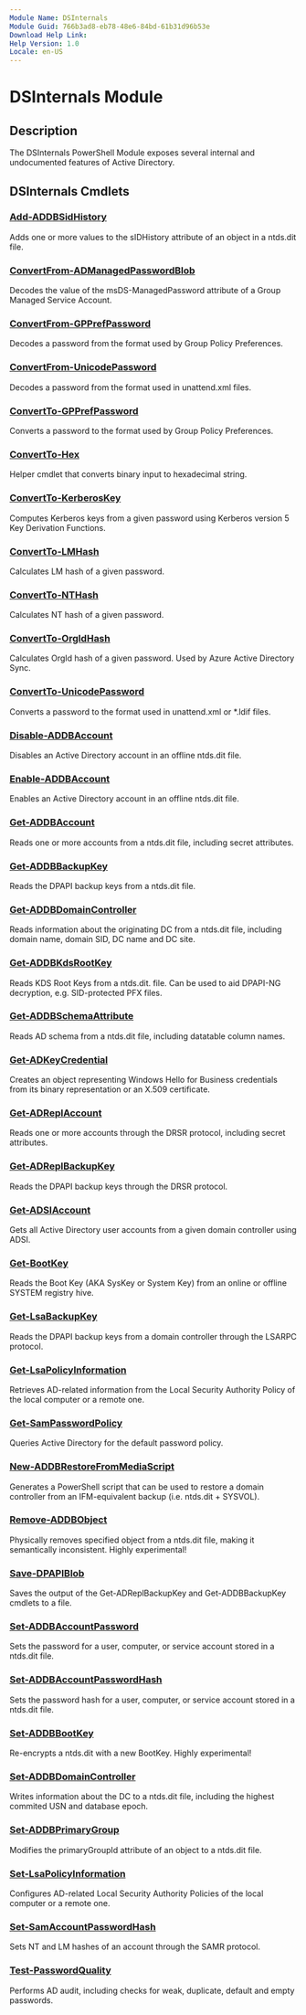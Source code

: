 ```yaml
---
Module Name: DSInternals
Module Guid: 766b3ad8-eb78-48e6-84bd-61b31d96b53e
Download Help Link: 
Help Version: 1.0
Locale: en-US
---
```


# DSInternals Module
## Description
The DSInternals PowerShell Module exposes several internal and undocumented features of Active Directory.

## DSInternals Cmdlets
### [Add-ADDBSidHistory](Add-ADDBSidHistory.md)
Adds one or more values to the sIDHistory attribute of an object in a ntds.dit file.

### [ConvertFrom-ADManagedPasswordBlob](ConvertFrom-ADManagedPasswordBlob.md)
Decodes the value of the msDS-ManagedPassword attribute of a Group Managed Service Account.

### [ConvertFrom-GPPrefPassword](ConvertFrom-GPPrefPassword.md)
Decodes a password from the format used by Group Policy Preferences.

### [ConvertFrom-UnicodePassword](ConvertFrom-UnicodePassword.md)
Decodes a password from the format used in unattend.xml files.

### [ConvertTo-GPPrefPassword](ConvertTo-GPPrefPassword.md)
Converts a password to the format used by Group Policy Preferences.

### [ConvertTo-Hex](ConvertTo-Hex.md)
Helper cmdlet that converts binary input to hexadecimal string.

### [ConvertTo-KerberosKey](ConvertTo-KerberosKey.md)
Computes Kerberos keys from a given password using Kerberos version 5 Key Derivation Functions.

### [ConvertTo-LMHash](ConvertTo-LMHash.md)
Calculates LM hash of a given password.

### [ConvertTo-NTHash](ConvertTo-NTHash.md)
Calculates NT hash of a given password.

### [ConvertTo-OrgIdHash](ConvertTo-OrgIdHash.md)
Calculates OrgId hash of a given password. Used by Azure Active Directory Sync.

### [ConvertTo-UnicodePassword](ConvertTo-UnicodePassword.md)
Converts a password to the format used in unattend.xml or *.ldif files.

### [Disable-ADDBAccount](Disable-ADDBAccount.md)
Disables an Active Directory account in an offline ntds.dit file.

### [Enable-ADDBAccount](Enable-ADDBAccount.md)
Enables an Active Directory account in an offline ntds.dit file.

### [Get-ADDBAccount](Get-ADDBAccount.md)
Reads one or more accounts from a ntds.dit file, including secret attributes.

### [Get-ADDBBackupKey](Get-ADDBBackupKey.md)
Reads the DPAPI backup keys from a ntds.dit file.

### [Get-ADDBDomainController](Get-ADDBDomainController.md)
Reads information about the originating DC from a ntds.dit file, including domain name, domain SID, DC name and DC site.

### [Get-ADDBKdsRootKey](Get-ADDBKdsRootKey.md)
Reads KDS Root Keys from a ntds.dit. file. Can be used to aid DPAPI-NG decryption, e.g. SID-protected PFX files.

### [Get-ADDBSchemaAttribute](Get-ADDBSchemaAttribute.md)
Reads AD schema from a ntds.dit file, including datatable column names.

### [Get-ADKeyCredential](Get-ADKeyCredential.md)
Creates an object representing Windows Hello for Business credentials from its binary representation or an X.509 certificate.

### [Get-ADReplAccount](Get-ADReplAccount.md)
Reads one or more accounts through the DRSR protocol, including secret attributes.

### [Get-ADReplBackupKey](Get-ADReplBackupKey.md)
Reads the DPAPI backup keys through the DRSR protocol.

### [Get-ADSIAccount](Get-ADSIAccount.md)
Gets all Active Directory user accounts from a given domain controller using ADSI. 

### [Get-BootKey](Get-BootKey.md)
Reads the Boot Key (AKA SysKey or System Key) from an online or offline SYSTEM registry hive.

### [Get-LsaBackupKey](Get-LsaBackupKey.md)
Reads the DPAPI backup keys from a domain controller through the LSARPC protocol.

### [Get-LsaPolicyInformation](Get-LsaPolicyInformation.md)
Retrieves AD-related information from the Local Security Authority Policy of the local computer or a remote one.

### [Get-SamPasswordPolicy](Get-SamPasswordPolicy.md)
Queries Active Directory for the default password policy.

### [New-ADDBRestoreFromMediaScript](New-ADDBRestoreFromMediaScript.md)
Generates a PowerShell script that can be used to restore a domain controller from an IFM-equivalent backup (i.e. ntds.dit + SYSVOL).

### [Remove-ADDBObject](Remove-ADDBObject.md)
Physically removes specified object from a ntds.dit file, making it semantically inconsistent. Highly experimental!

### [Save-DPAPIBlob](Save-DPAPIBlob.md)
Saves the output of the Get-ADReplBackupKey and Get-ADDBBackupKey cmdlets to a file.

### [Set-ADDBAccountPassword](Set-ADDBAccountPassword.md)
Sets the password for a user, computer, or service account stored in a ntds.dit file.

### [Set-ADDBAccountPasswordHash](Set-ADDBAccountPasswordHash.md)
Sets the password hash for a user, computer, or service account stored in a ntds.dit file.

### [Set-ADDBBootKey](Set-ADDBBootKey.md)
Re-encrypts a ntds.dit with a new BootKey. Highly experimental!

### [Set-ADDBDomainController](Set-ADDBDomainController.md)
Writes information about the DC to a ntds.dit file, including the highest commited USN and database epoch.

### [Set-ADDBPrimaryGroup](Set-ADDBPrimaryGroup.md)
Modifies the primaryGroupId attribute of an object to a ntds.dit file.

### [Set-LsaPolicyInformation](Set-LsaPolicyInformation.md)
Configures AD-related Local Security Authority Policies of the local computer or a remote one.

### [Set-SamAccountPasswordHash](Set-SamAccountPasswordHash.md)
Sets NT and LM hashes of an account through the SAMR protocol.

### [Test-PasswordQuality](Test-PasswordQuality.md)
Performs AD audit, including checks for weak, duplicate, default and empty passwords.

